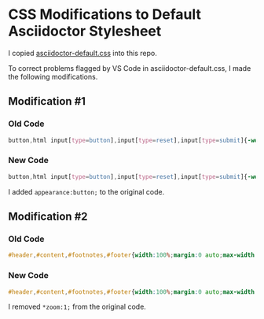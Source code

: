 # CSS Modifications to Default Asciidoctor Stylesheet

I copied [asciidoctor-default.css](https://cdn.jsdelivr.net/gh/asciidoctor/asciidoctor@2.0/data/stylesheets/asciidoctor-default.css) into this repo.

To correct problems flagged by VS Code in asciidoctor-default.css, I made the following modifications.

## Modification #1

### Old Code

```css
button,html input[type=button],input[type=reset],input[type=submit]{-webkit-appearance:button;cursor:pointer}
```

### New Code

```css
button,html input[type=button],input[type=reset],input[type=submit]{-webkit-appearance:button; appearance:button;cursor:pointer}
```
I added `appearance:button;` to the original code.

## Modification #2

### Old Code

```css
#header,#content,#footnotes,#footer{width:100%;margin:0 auto;max-width:62.5em;*zoom:1;position:relative;padding-left:.9375em;padding-right:.9375em}
```

### New Code

```css
#header,#content,#footnotes,#footer{width:100%;margin:0 auto;max-width:62.5em;position:relative;padding-left:.9375em;padding-right:.9375em}
```

I removed `*zoom:1;` from the original code.